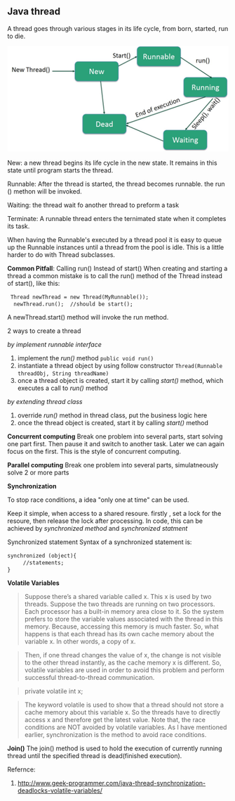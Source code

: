## Java thread
A thread goes through various stages in its life cycle, from born, started, run to die. 

![Thread cycle](images/Thread_Life_Cycle.jpg)

New: a new thread begins its life cycle in the new state. It remains in this state until program starts the thread.

Runnable: After the thread is started, the thread becomes runnable. the run () methon will be invoked.

Waiting: the thread wait fo another thread to preform a task

Terminate: A runnable thread enters the ternimated state when it completes its task.

 When having the Runnable's executed by a thread pool it is easy to queue up the Runnable instances until a thread from the pool is idle. This is a little harder to do with Thread subclasses.

 **Common Pitfall**: Calling run() Instead of start()
When creating and starting a thread a common mistake is to call the run() method of the Thread instead of start(), like this:

```
 Thread newThread = new Thread(MyRunnable());
  newThread.run();  //should be start();
```
 
A newThread.start()  method will invoke the run method.

2 ways to create a thread

*by implement runnable interface*
1. implement the *run()* method
`public void run()`
2. instantiate a thread object by using follow constructor
`Thread(Runnable threadObj, String threadName)`
3. once a thread object is created, start it by calling *start()* method, which executes a call to *run()* method


*by extending thread class*
1. override *run()* method in thread class, put the business logic here
2. once the thread object is created, start it by calling *start()* method

**Concurrent computing**
Break one problem into several parts,
start solving one part first. Then pause it and switch to another task. Later we can again focus on the first. This is the style of concurrent computing.

**Parallel computing** 
Break one problem into several parts,
simulatneously solve 2 or more parts


**Synchronization**

To stop race conditions, a idea "only one at time" can be used.

Keep it simple, when access to a shared resoure. firstly , set a lock for the resoure, then release the lock after processing. 
In code, this can be achieved by *synchronized method* and *synchronized statment*

Synchronized statement
Syntax of a synchronized statement is:
```
synchronized (object){    
     //statements;
}
```
**Volatile Variables**

>Suppose there’s a shared variable called x. This x is used by two threads. Suppose the two threads are running on two processors. Each processor has a built-in memory area close to it. So the system prefers to store the variable values associated with the thread in this memory. Because, accessing this memory is much faster. So, what happens is that each thread has its own cache memory about the variable x. In other words, a copy of x.

>Then, if one thread changes the value of x, the change is not visible to the other thread instantly, as the cache memory x is different. So, volatile variables are used in order to avoid this problem and perform successful thread-to-thread communication.


>private volatile int x;


>The keyword volatile is used to show that a thread should not store a cache memory about this variable x. So the threads have to directly access x and therefore get the latest value. Note that, the race conditions are NOT avoided by volatile variables. As I have mentioned earlier, synchronization is the method to avoid race conditions.


**Join()**
The join() method is used to hold the execution of currently running thread until the specified thread is dead(finished execution). 

Refernce:
1. http://www.geek-programmer.com/java-thread-synchronization-deadlocks-volatile-variables/